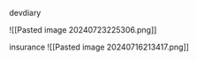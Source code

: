 devdiary

![[Pasted image 20240723225306.png]]



insurance 
![[Pasted image 20240716213417.png]]















